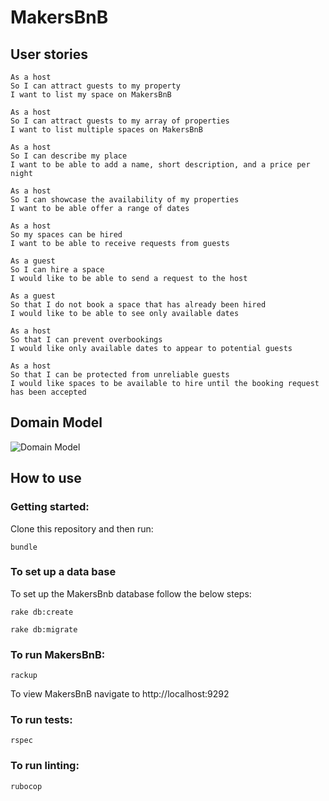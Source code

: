 # MakersBnB


## User stories  

```
As a host  
So I can attract guests to my property  
I want to list my space on MakersBnB  

As a host  
So I can attract guests to my array of properties  
I want to list multiple spaces on MakersBnB  

As a host  
So I can describe my place  
I want to be able to add a name, short description, and a price per night  

As a host  
So I can showcase the availability of my properties  
I want to be able offer a range of dates  

As a host  
So my spaces can be hired  
I want to be able to receive requests from guests  

As a guest  
So I can hire a space  
I would like to be able to send a request to the host  

As a guest  
So that I do not book a space that has already been hired  
I would like to be able to see only available dates  

As a host  
So that I can prevent overbookings  
I would like only available dates to appear to potential guests  

As a host  
So that I can be protected from unreliable guests  
I would like spaces to be available to hire until the booking request has been accepted  
```

## Domain Model

![Domain Model](https://imgur.com/Z9YtFFu.png)


## How to use

### Getting started:

Clone this repository and then run:

``` 
bundle
```

### To set up a data base

To set up the MakersBnb database follow the below steps:
```
rake db:create
```
```
rake db:migrate
```
### To run MakersBnB:

```
rackup
```

To view MakersBnB navigate to http://localhost:9292


### To  run tests:

```
rspec
```

### To run linting:

```
rubocop
```
